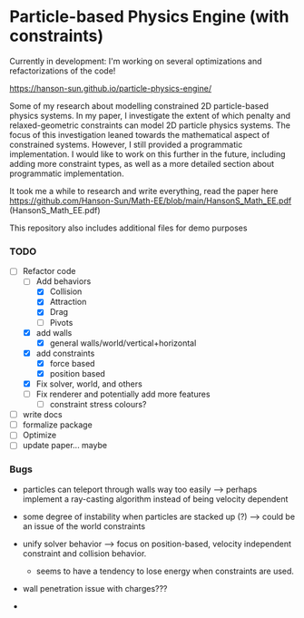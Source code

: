 # Particle-based Physics Engine (with constraints)

Currently in development: I'm working on several optimizations and refactorizations of the code!

https://hanson-sun.github.io/particle-physics-engine/

Some of my research about modelling constrained 2D particle-based physics systems. In my paper, I investigate the extent of which penalty and relaxed-geometric constraints can model 2D particle physics systems. The focus of this investigation leaned towards the mathematical aspect of constrained systems. However, I still provided a programmatic implementation. I would like to work on this further in the future, including adding more constraint types, as well as a more detailed section about programmatic implementation.

It took me a while to research and write everything, read the paper here https://github.com/Hanson-Sun/Math-EE/blob/main/HansonS_Math_EE.pdf (HansonS_Math_EE.pdf)

This repository also includes additional files for demo purposes


### TODO
- [ ] Refactor code
  - [ ] Add behaviors
    - [x] Collision 
    - [x] Attraction
    - [x] Drag
    - [ ] Pivots
  - [x] add walls
    - [x] general walls/world/vertical+horizontal
  - [x] add constraints
    - [x] force based
    - [x] position based
  - [x] Fix solver, world, and others
  - [ ] Fix renderer and potentially add more features
    - [ ] constraint stress colours? 
- [ ] write docs
- [ ] formalize package
- [ ] Optimize
- [ ] update paper... maybe

### Bugs
- particles can teleport through walls way too easily --> perhaps implement a ray-casting algorithm instead of being velocity dependent
- some degree of instability when particles are stacked up (?) --> could be an issue of the world constraints
- unify solver behavior --> focus on position-based, velocity independent constraint and collision behavior.
  - seems to have a tendency to lose energy when constraints are used.

- wall penetration issue with charges???
- 